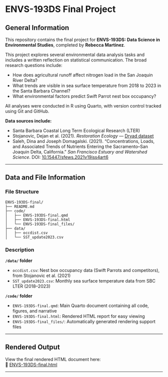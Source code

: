 # ENVS-193DS Final Project

## General Information

This repository contains the final project for **ENVS-193DS: Data Science in Environmental Studies**, completed by **Rebecca Martinez**.

This project explores several environmental data analysis tasks and includes a written reflection on statistical communication. The broad research questions include:

- How does agricultural runoff affect nitrogen load in the San Joaquin River Delta?
- What trends are visible in sea surface temperature from 2018 to 2023 in the Santa Barbara Channel?
- What environmental factors predict Swift Parrot nest box occupancy?

All analyses were conducted in R using Quarto, with version control tracked using Git and GitHub.

**Data sources include:**

- Santa Barbara Coastal Long Term Ecological Research (LTER)
- Stojanovic, Dejan et al. (2021). *Restoration Ecology* — [Dryad dataset](https://doi.org/10.5061/dryad.83bk3j9sb)
- Saleh, Dina and Joseph Domagalski. (2021). “Concentrations, Loads, and Associated Trends of Nutrients Entering the Sacramento–San Joaquin Delta, California.” *San Francisco Estuary and Watershed Science*. DOI: [10.15447/sfews.2021v19iss4art6](https://doi.org/10.15447/sfews.2021v19iss4art6)

---

## Data and File Information

### File Structure

```plaintext
ENVS-193DS-final/
├── README.md  
├── code/  
│   ├── ENVS-193DS-final.qmd  
│   ├── ENVS-193DS-final.html  
│   └── ENVS-193DS-final_files/  
├── data/  
│   ├── occdist.csv  
│   └── SST_update2023.csv  
```
### Description

**`/data/` folder**
- `occdist.csv`: Nest box occupancy data (Swift Parrots and competitors), from Stojanovic et al. (2021)
- `SST_update2023.csv`: Monthly sea surface temperature data from SBC LTER (2018–2023)

**`/code/` folder**
- `ENVS-193DS-final.qmd`: Main Quarto document containing all code, figures, and narrative
- `ENVS-193DS-final.html`: Rendered HTML report for easy viewing
- `ENVS-193DS-final_files/`: Automatically generated rendering support files

---

## Rendered Output

View the final rendered HTML document here:  
🔗 [ENVS-193DS-final.html](./code/ENVS-193DS-final.html)

---
